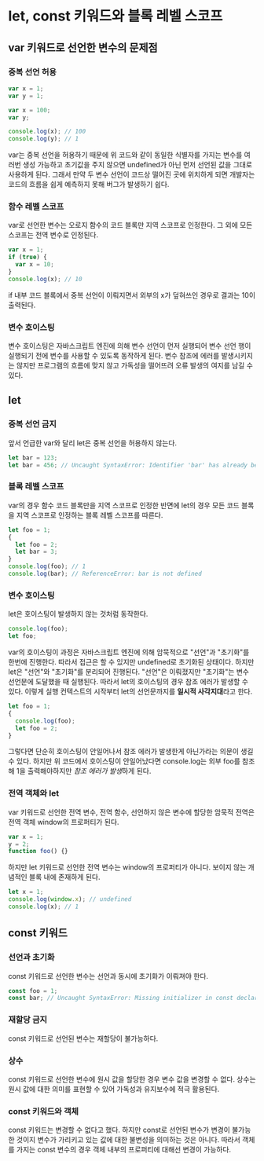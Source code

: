 # let, const 키워드와 블록 레벨 스코프

## var 키워드로 선언한 변수의 문제점

### 중복 선언 허용

```javascript
var x = 1;
var y = 1;

var x = 100;
var y;

console.log(x); // 100
console.log(y); // 1
```

var는 중복 선언을 허용하기 때문에 위 코드와 같이 동일한 식별자를 가지는 변수를 여러번 생성 가능하고 초기값을 주지 않으면 undefined가 아닌 먼저 선언된 값을 그대로 사용하게 된다. 그래서 만약 두 변수 선언이 코드상 떨어진 곳에 위치하게 되면 개발자는 코드의 흐름을 쉽게 예측하지 못해 버그가 발생하기 쉽다.

### 함수 레벨 스코프

var로 선언한 변수는 오로지 함수의 코드 블록만 지역 스코프로 인정한다. 그 외에 모든 스코프는 전역 변수로 인정된다.

```javascript
var x = 1;
if (true) {
  var x = 10;
}
console.log(x); // 10
```

if 내부 코드 블록에서 중복 선언이 이뤄지면서 외부의 x가 덮혀쓰인 경우로 결과는 10이 출력된다.

### 변수 호이스팅

변수 호이스팅은 자바스크립트 엔진에 의해 변수 선언이 먼저 실행되어 변수 선언 행이 실행되기 전에 변수를 사용할 수 있도록 동작하게 된다. 변수 참조에 에러를 발생시키지는 않지만 프로그램의 흐름에 맞지 않고 가독성을 떨어뜨려 오류 발생의 여지를 남길 수 있다.

## let

### 중복 선언 금지

앞서 언급한 var와 달리 let은 중복 선언을 허용하지 않는다.

```javascript
let bar = 123;
let bar = 456; // Uncaught SyntaxError: Identifier 'bar' has already been declared
```

### 블록 레벨 스코프

var의 경우 함수 코드 블록만을 지역 스코프로 인정한 반면에 let의 경우 모든 코드 블록을 지역 스코프로 인정하는 블록 레벨 스코프를 따른다.

```javascript
let foo = 1;
{
  let foo = 2;
  let bar = 3;
}
console.log(foo); // 1
console.log(bar); // ReferenceError: bar is not defined
```

### 변수 호이스팅

let은 호이스팅이 발생하지 않는 것처럼 동작한다.

```javascript
console.log(foo);
let foo;
```

var의 호이스팅이 과정은 자바스크립트 엔진에 의해 암묵적으로 "선언"과 "초기화"를 한번에 진행한다. 따라서 접근은 할 수 있지만 undefined로 초기화된 상태이다. 하지만 let은 "선언"와 "초기화"를 분리되어 진행된다. "선언"은 이뤄졌지만 "초기화"는 변수 선언문에 도달했을 때 실행된다. 따라서 let의 호이스팅의 경우 참조 에러가 발생할 수 있다. 이렇게 실행 컨텍스트의 시작부터 let의 선언문까지를 **일시적 사각지대**라고 한다.

```javascript
let foo = 1;
{
  console.log(foo);
  let foo = 2;
}
```

그렇다면 단순히 호이스팅이 안일어나서 참조 에러가 발생한게 아닌가라는 의문이 생길 수 있다. 하지만 위 코드에서 호이스팅이 안일어났다면 console.log는 외부 foo를 참조해 1을 출력해야하지만 *참조 에러가 발생*하게 된다.

### 전역 객체와 let

var 키워드로 선언한 전역 변수, 전역 함수, 선언하지 않은 변수에 할당한 암묵적 전역은 전역 객체 window의 프로퍼티가 된다.

```javascript
var x = 1;
y = 2;
function foo() {}
```

하지만 let 키워드로 선언한 전역 변수는 window의 프로퍼티가 아니다. 보이지 않는 개념적인 블록 내에 존재하게 된다.

```javascript
let x = 1;
console.log(window.x); // undefined
console.log(x); // 1
```

## const 키워드

### 선언과 초기화

const 키워드로 선언한 변수는 선언과 동시에 초기화가 이뤄져야 한다.

```javascript
const foo = 1;
const bar; // Uncaught SyntaxError: Missing initializer in const declaration
```

### 재할당 금지

const 키워드로 선언된 변수는 재할당이 불가능하다.

### 상수

const 키워드로 선언한 변수에 원시 값을 할당한 경우 변수 값을 변경할 수 없다. 상수는 원시 값에 대한 의미를 표현할 수 있어 가독성과 유지보수에 적극 활용된다.

### const 키워드와 객체

const 키워드는 변경할 수 없다고 했다. 하지만 const로 선언된 변수가 변경이 불가능한 것이지 변수가 가리키고 있는 값에 대한 불변성을 의미하는 것은 아니다. 따라서 객체를 가지는 const 변수의 경우 객체 내부의 프로퍼티에 대해선 변경이 가능하다.
